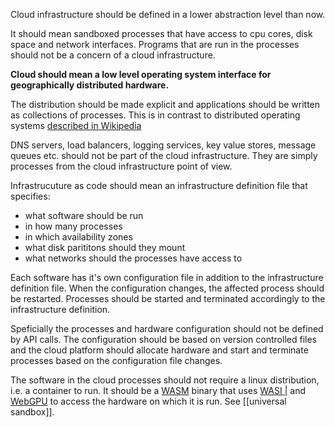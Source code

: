 Cloud infrastructure should be defined in a lower abstraction level than now.

It should mean sandboxed processes that have access to cpu cores, disk space and network interfaces. Programs that are run in the processes should not be a concern of a cloud infrastructure.

**Cloud should mean a low level operating system interface for geographically distributed hardware.**

The distribution should be made explicit and applications should be written as collections of processes. This is in contrast to distributed operating systems [described in Wikipedia](https://en.wikipedia.org/wiki/Distributed_operating_system)

DNS servers, load balancers, logging services, key value stores, message queues etc. should not be part of the cloud infrastructure. They are simply processes from the cloud infrastructure point of view.

Infrastrucuture as code should mean an infrastructure definition file that specifies:
- what software should be run
- in how many processes
- in which availability zones
- what disk parititons should they mount
- what networks should the processes have access to

Each software has it's own configuration file in addition to the infrastructure definition file. When the configuration changes, the affected process should be restarted. Processes should be started and terminated accordingly to the infrastructure definition.

Speficially the processes and hardware configuration should not be defined by API calls. The configuration should be based on version controlled files and the cloud platform should allocate hardware and start and terminate processes based on the configuration file changes.

The software in the cloud processes should not require a linux distribution, i.e. a container to run. It should be a [WASM](https://webassembly.org/) binary that uses [WASI |](https://wasi.dev/) and [WebGPU](https://en.wikipedia.org/wiki/WebGPU) to access the hardware on which it is run. See [[universal sandbox]].
